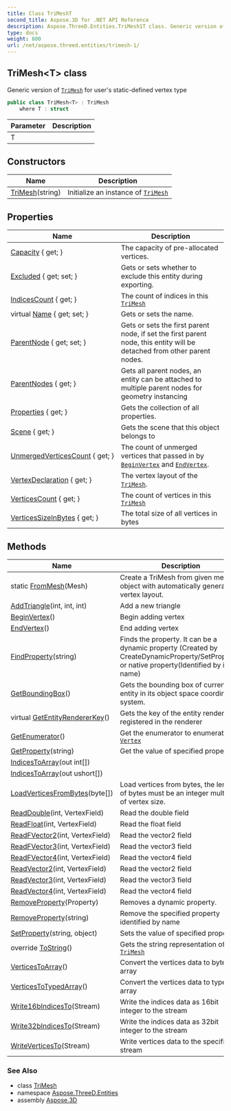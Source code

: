 ```yaml
---
title: Class TriMeshT
second_title: Aspose.3D for .NET API Reference
description: Aspose.ThreeD.Entities.TriMesh1T class. Generic version of TriMesh for users staticdefined vertex type
type: docs
weight: 800
url: /net/aspose.threed.entities/trimesh-1/
---
```

## TriMesh&lt;T&gt; class

Generic version of [`TriMesh`](../trimesh/) for user's static-defined vertex type

```csharp
public class TriMesh<T> : TriMesh
    where T : struct
```

| Parameter | Description |
| --- | --- |
| T |  |

## Constructors

| Name | Description |
| --- | --- |
| [TriMesh](trimesh/)(string) | Initialize an instance of [`TriMesh`](../trimesh/) |

## Properties

| Name | Description |
| --- | --- |
| [Capacity](../../aspose.threed.entities/trimesh/capacity/) { get; } | The capacity of pre-allocated vertices. |
| [Excluded](../../aspose.threed/entity/excluded/) { get; set; } | Gets or sets whether to exclude this entity during exporting. |
| [IndicesCount](../../aspose.threed.entities/trimesh/indicescount/) { get; } | The count of indices in this [`TriMesh`](../trimesh/) |
| virtual [Name](../../aspose.threed/a3dobject/name/) { get; set; } | Gets or sets the name. |
| [ParentNode](../../aspose.threed/entity/parentnode/) { get; set; } | Gets or sets the first parent node, if set the first parent node, this entity will be detached from other parent nodes. |
| [ParentNodes](../../aspose.threed/entity/parentnodes/) { get; } | Gets all parent nodes, an entity can be attached to multiple parent nodes for geometry instancing |
| [Properties](../../aspose.threed/a3dobject/properties/) { get; } | Gets the collection of all properties. |
| [Scene](../../aspose.threed/sceneobject/scene/) { get; } | Gets the scene that this object belongs to |
| [UnmergedVerticesCount](../../aspose.threed.entities/trimesh/unmergedverticescount/) { get; } | The count of unmerged vertices that passed in by [`BeginVertex`](../trimesh/beginvertex/) and [`EndVertex`](../trimesh/endvertex/). |
| [VertexDeclaration](../../aspose.threed.entities/trimesh/vertexdeclaration/) { get; } | The vertex layout of the [`TriMesh`](../trimesh/). |
| [VerticesCount](../../aspose.threed.entities/trimesh/verticescount/) { get; } | The count of vertices in this [`TriMesh`](../trimesh/) |
| [VerticesSizeInBytes](../../aspose.threed.entities/trimesh/verticessizeinbytes/) { get; } | The total size of all vertices in bytes |

## Methods

| Name | Description |
| --- | --- |
| static [FromMesh](../../aspose.threed.entities/trimesh-1/frommesh/)(Mesh) | Create a TriMesh from given mesh object with automatically generated vertex layout. |
| [AddTriangle](../../aspose.threed.entities/trimesh/addtriangle/)(int, int, int) | Add a new triangle |
| [BeginVertex](../../aspose.threed.entities/trimesh/beginvertex/)() | Begin adding vertex |
| [EndVertex](../../aspose.threed.entities/trimesh/endvertex/)() | End adding vertex |
| [FindProperty](../../aspose.threed/a3dobject/findproperty/)(string) | Finds the property. It can be a dynamic property (Created by CreateDynamicProperty/SetProperty) or native property(Identified by its name) |
| [GetBoundingBox](../../aspose.threed/entity/getboundingbox/)() | Gets the bounding box of current entity in its object space coordinate system. |
| virtual [GetEntityRendererKey](../../aspose.threed/entity/getentityrendererkey/)() | Gets the key of the entity renderer registered in the renderer |
| [GetEnumerator](../../aspose.threed.entities/trimesh/getenumerator/)() | Get the enumerator to enumerate [`Vertex`](../../aspose.threed.utilities/vertex/) |
| [GetProperty](../../aspose.threed/a3dobject/getproperty/)(string) | Get the value of specified property |
| [IndicesToArray](../../aspose.threed.entities/trimesh/indicestoarray/)(out int[]) |  |
| [IndicesToArray](../../aspose.threed.entities/trimesh/indicestoarray/)(out ushort[]) |  |
| [LoadVerticesFromBytes](../../aspose.threed.entities/trimesh/loadverticesfrombytes/)(byte[]) | Load vertices from bytes, the length of bytes must be an integer multiple of vertex size. |
| [ReadDouble](../../aspose.threed.entities/trimesh/readdouble/)(int, VertexField) | Read the double field |
| [ReadFloat](../../aspose.threed.entities/trimesh/readfloat/)(int, VertexField) | Read the float field |
| [ReadFVector2](../../aspose.threed.entities/trimesh/readfvector2/)(int, VertexField) | Read the vector2 field |
| [ReadFVector3](../../aspose.threed.entities/trimesh/readfvector3/)(int, VertexField) | Read the vector3 field |
| [ReadFVector4](../../aspose.threed.entities/trimesh/readfvector4/)(int, VertexField) | Read the vector4 field |
| [ReadVector2](../../aspose.threed.entities/trimesh/readvector2/)(int, VertexField) | Read the vector2 field |
| [ReadVector3](../../aspose.threed.entities/trimesh/readvector3/)(int, VertexField) | Read the vector3 field |
| [ReadVector4](../../aspose.threed.entities/trimesh/readvector4/)(int, VertexField) | Read the vector4 field |
| [RemoveProperty](../../aspose.threed/a3dobject/removeproperty/)(Property) | Removes a dynamic property. |
| [RemoveProperty](../../aspose.threed/a3dobject/removeproperty/)(string) | Remove the specified property identified by name |
| [SetProperty](../../aspose.threed/a3dobject/setproperty/)(string, object) | Sets the value of specified property |
| override [ToString](../../aspose.threed.entities/trimesh/tostring/)() | Gets the string representation of [`TriMesh`](../trimesh/) |
| [VerticesToArray](../../aspose.threed.entities/trimesh/verticestoarray/)() | Convert the vertices data to byte array |
| [VerticesToTypedArray](../../aspose.threed.entities/trimesh-1/verticestotypedarray/)() | Convert the vertices data to typed array |
| [Write16bIndicesTo](../../aspose.threed.entities/trimesh/write16bindicesto/)(Stream) | Write the indices data as 16bit integer to the stream |
| [Write32bIndicesTo](../../aspose.threed.entities/trimesh/write32bindicesto/)(Stream) | Write the indices data as 32bit integer to the stream |
| [WriteVerticesTo](../../aspose.threed.entities/trimesh/writeverticesto/)(Stream) | Write vertices data to the specified stream |

### See Also

* class [TriMesh](../trimesh/)
* namespace [Aspose.ThreeD.Entities](../../aspose.threed.entities/)
* assembly [Aspose.3D](../../)


